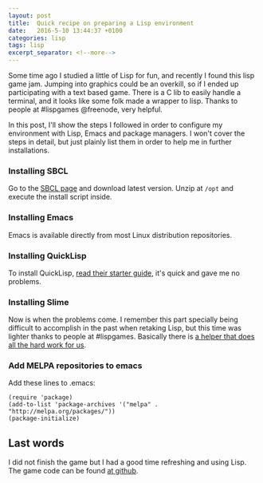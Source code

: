 ```yaml
---
layout: post
title:  Quick recipe on preparing a Lisp environment
date:   2016-5-10 13:44:37 +0100
categories: lisp
tags: lisp
excerpt_separator: <!--more-->
---
```


Some time ago I studied a little of Lisp for fun, and recently I found this lisp game jam. Jumping into graphics could be an overkill, so if I ended up participating with a text based game. There is a C lib to easily handle a terminal, and it looks like some folk made a wrapper to lisp. Thanks to people at #lispgames @freenode, very helpful.

In this post, I'll show the steps I followed in order to configure my environment with Lisp, Emacs and package managers. I won't cover the steps in detail, but just plainly list them in order to help me in further installations.

<!--more-->

### Installing SBCL

Go to the [SBCL page](http://www.sbcl.org/) and download latest version. Unzip at `/opt` and execute the install script inside.

### Installing Emacs

Emacs is available directly from most Linux distribution repositories.

### Installing QuickLisp

To install QuickLisp, [read their starter guide](https://www.quicklisp.org/beta/), it's quick and gave me no problems.

### Installing Slime

Now is when the problems come. I remember this part specially being difficult to accomplish in the past when retaking Lisp, but this time was lighter thanks to people at #lispgames. Basically there is [a helper that does all the hard work for us](https://github.com/quicklisp/quicklisp-slime-helper).

### Add MELPA repositories to emacs

Add these lines to .emacs:

```
(require 'package)
(add-to-list 'package-archives '("melpa" . "http://melpa.org/packages/"))
(package-initialize)
```

## Last words

I did not finish the game but I had a good time refreshing and using Lisp. The game code can be found [at github](http://github.com/alesegdia/lispjam-16).
